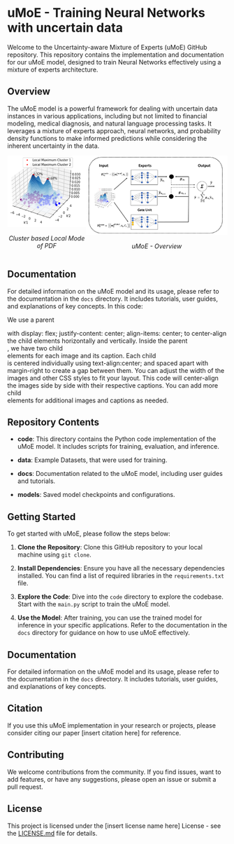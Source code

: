 # uMoE - Training Neural Networks with uncertain data

Welcome to the Uncertainty-aware Mixture of Experts (uMoE) GitHub repository. This repository contains the implementation and documentation for our uMoE model, designed to train Neural Networks effectively using a mixture of experts architecture.

## Overview

The uMoE model is a powerful framework for dealing with uncertain data instances in various applications, including but not limited to financial modeling, medical diagnosis, and natural language processing tasks. It leverages a mixture of experts approach, neural networks, and probability density functions to make informed predictions while considering the inherent uncertainty in the data.



<div style="display: flex; justify-content: center; align-items: center;">
  <div style="text-align:center">
    <img src="Images/LocalMode.png" alt="uMoE Model" width="200">
    <p style="font-style:italic;">Cluster based Local Mode of PDF</p>
  </div>
  
  <div style="text-align:center;">
    <img src="Images/uMoE_Architecture.png" alt="Documentation" width="400">
    <p style="font-style:italic;">uMoE - Overview</p>
  </div>
</div>

## Documentation

For detailed information on the uMoE model and its usage, please refer to the documentation in the `docs` directory. It includes tutorials, user guides, and explanations of key concepts.
In this code:

We use a parent <div> with display: flex; justify-content: center; align-items: center; to center-align the child elements horizontally and vertically.
Inside the parent <div>, we have two child <div> elements for each image and its caption.
Each child <div> is centered individually using text-align:center; and spaced apart with margin-right to create a gap between them.
You can adjust the width of the images and other CSS styles to fit your layout.
This code will center-align the images side by side with their respective captions. You can add more child <div> elements for additional images and captions as needed.








## Repository Contents

- **code**: This directory contains the Python code implementation of the uMoE model. It includes scripts for training, evaluation, and inference.

- **data**: Example Datasets, that were used for training.

- **docs**: Documentation related to the uMoE model, including user guides and tutorials.

- **models**: Saved model checkpoints and configurations.

## Getting Started

To get started with uMoE, please follow the steps below:

1. **Clone the Repository**: Clone this GitHub repository to your local machine using `git clone`.

2. **Install Dependencies**: Ensure you have all the necessary dependencies installed. You can find a list of required libraries in the `requirements.txt` file.

3. **Explore the Code**: Dive into the `code` directory to explore the codebase. Start with the `main.py` script to train the uMoE model.

4. **Use the Model**: After training, you can use the trained model for inference in your specific applications. Refer to the documentation in the `docs` directory for guidance on how to use uMoE effectively.

## Documentation

For detailed information on the uMoE model and its usage, please refer to the documentation in the `docs` directory. It includes tutorials, user guides, and explanations of key concepts.

## Citation

If you use this uMoE implementation in your research or projects, please consider citing our paper [insert citation here] for reference.

## Contributing

We welcome contributions from the community. If you find issues, want to add features, or have any suggestions, please open an issue or submit a pull request.

## License

This project is licensed under the [insert license name here] License - see the [LICENSE.md](LICENSE.md) file for details.


